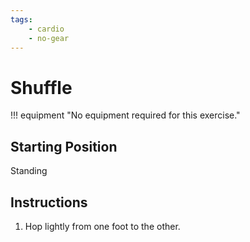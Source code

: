 ```yaml
---
tags:
    - cardio
    - no-gear
---
```


#  Shuffle

!!! equipment "No equipment required for this exercise."

## Starting Position

Standing

## Instructions

1. Hop lightly from one foot to the other.
